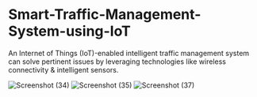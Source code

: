 # Smart-Traffic-Management-System-using-IoT
An Internet of Things (IoT)-enabled intelligent traffic management system can solve pertinent issues by leveraging technologies like wireless connectivity &amp; intelligent sensors.

![Screenshot (34)](https://github.com/ARAVALALITHYAREDDY/Smart-Traffic-Management-System-using-IoT/assets/140239352/8227b19a-5fbf-4573-8c04-492a8f209b5c)
![Screenshot (35)](https://github.com/ARAVALALITHYAREDDY/Smart-Traffic-Management-System-using-IoT/assets/140239352/56781bc8-3e20-4cc8-989f-b825c974c8eb)
![Screenshot (37)](https://github.com/ARAVALALITHYAREDDY/Smart-Traffic-Management-System-using-IoT/assets/140239352/0d47615a-68cd-457f-995a-c1d273bd5c59)
